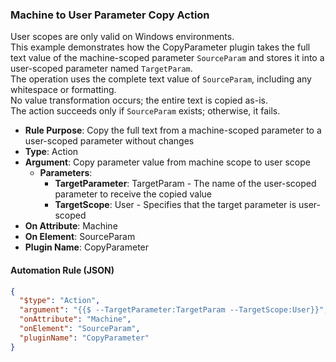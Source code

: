 ### Machine to User Parameter Copy Action

User scopes are only valid on Windows environments.  
This example demonstrates how the CopyParameter plugin takes the full text value of the machine-scoped parameter `SourceParam` and stores it into a user-scoped parameter named `TargetParam`.  
The operation uses the complete text value of `SourceParam`, including any whitespace or formatting.  
No value transformation occurs; the entire text is copied as-is.  
The action succeeds only if `SourceParam` exists; otherwise, it fails.

- **Rule Purpose**: Copy the full text from a machine-scoped parameter to a user-scoped parameter without changes  
- **Type**: Action  
- **Argument**: Copy parameter value from machine scope to user scope  
  - **Parameters**:  
    - **TargetParameter**: TargetParam - The name of the user-scoped parameter to receive the copied value  
    - **TargetScope**: User - Specifies that the target parameter is user-scoped  
- **On Attribute**: Machine  
- **On Element**: SourceParam  
- **Plugin Name**: CopyParameter  

#### Automation Rule (JSON)

```json
{
  "$type": "Action",
  "argument": "{{$ --TargetParameter:TargetParam --TargetScope:User}}",
  "onAttribute": "Machine",
  "onElement": "SourceParam",
  "pluginName": "CopyParameter"
}
```
